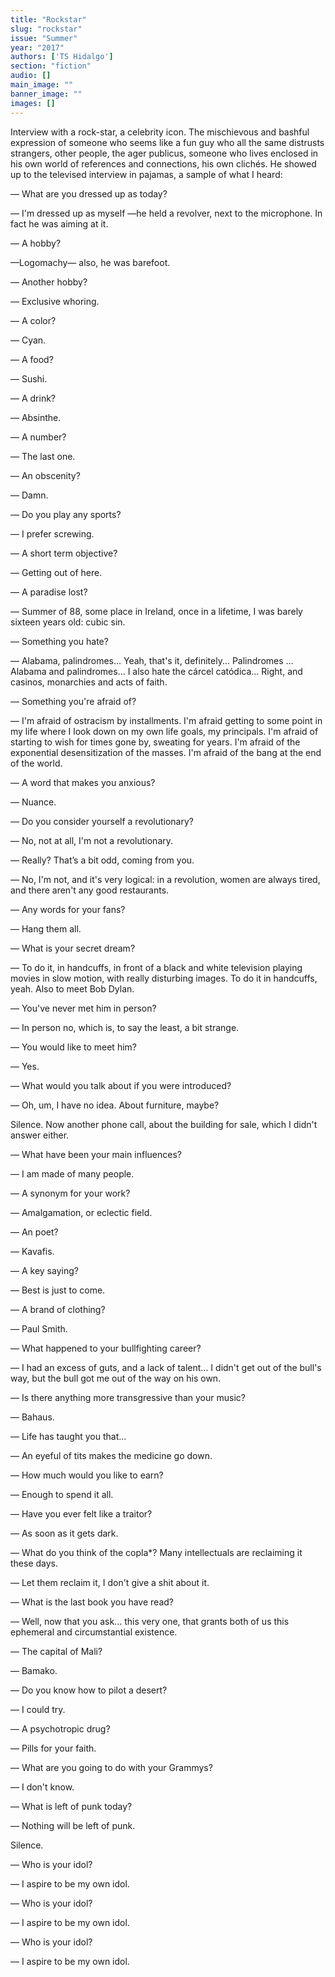 ```yaml
---
title: "Rockstar"
slug: "rockstar"
issue: "Summer"
year: "2017"
authors: ['TS Hidalgo']
section: "fiction"
audio: []
main_image: ""
banner_image: ""
images: []
---
```

Interview with a rock-star, a celebrity icon. The mischievous and bashful expression of someone who seems like a fun guy who all the same distrusts strangers, other people, the ager publicus, someone who lives enclosed in his own world of references and connections, his own clichés. He showed up to the televised interview in pajamas, a sample of what I heard:

 — What are you dressed up as today?

 — I'm dressed up as myself —he held a revolver, next to the microphone. In fact he was aiming at it.

 — A hobby?

 —Logomachy— also, he was barefoot.

 — Another hobby?

 — Exclusive whoring.

 — A color?

 — Cyan.

 — A food?

 — Sushi.

 — A drink?

 — Absinthe.

 — A number?

 — The last one.

 — An obscenity?

 — Damn.

 — Do you play any sports?

 — I prefer screwing.

 — A short term objective?

 — Getting out of here.

 — A paradise lost?

 — Summer of 88, some place in Ireland, once in a lifetime, I was barely sixteen years old: cubic sin.

 — Something you hate?

 — Alabama, palindromes... Yeah, that's it, definitely... Palindromes ... Alabama and palindromes... I also hate the cárcel catódica... Right, and casinos, monarchies and acts of faith.

 — Something you're afraid of?

 — I'm afraid of ostracism by installments. I'm afraid getting to some point in my life where I look down on my own life goals, my principals. I'm afraid of starting to wish for times gone by, sweating for years. I'm afraid of the exponential desensitization of the masses. I'm afraid of the bang at the end of the world.

 — A word that makes you anxious?

 — Nuance.

 — Do you consider yourself a revolutionary?

 — No, not at all, I'm not a revolutionary.

 — Really? That’s a bit odd, coming from you.

 — No, I'm not, and it's very logical: in a revolution, women are always tired, and there aren't any good restaurants.

 — Any words for your fans?

 — Hang them all.

 — What is your secret dream?

 — To do it, in handcuffs, in front of a black and white television playing movies in slow motion, with really disturbing images. To do it in handcuffs, yeah. Also to meet Bob Dylan.

 — You've never met him in person?

 — In person no, which is, to say the least, a bit strange.

 — You would like to meet him?

 — Yes.

 — What would you talk about if you were introduced?

 — Oh, um, I have no idea. About furniture, maybe?

 Silence. Now another phone call, about the building for sale, which I didn't answer either.

 — What have been your main influences?

 — I am made of many people.

 — A synonym for your work?

 — Amalgamation, or eclectic field.

 — An poet?

 — Kavafis.

 — A key saying?

 — Best is just to come.

 — A brand of clothing?

 — Paul Smith.

 — What happened to your bullfighting career?

 — I had an excess of guts, and a lack of talent... I didn't get out of the bull's way, but the bull got me out of the way on his own.

 — Is there anything more transgressive than your music?

 — Bahaus.

 — Life has taught you that...

 — An eyeful of tits makes the medicine go down.

 — How much would you like to earn?

 — Enough to spend it all.

 — Have you ever felt like a traitor?

 — As soon as it gets dark.

 — What do you think of the copla*? Many intellectuals are reclaiming it these days.

 — Let them reclaim it, I don't give a shit about it.

 — What is the last book you have read?

 — Well, now that you ask... this very one, that grants both of us this ephemeral and circumstantial existence.

 — The capital of Mali?

 — Bamako.

 — Do you know how to pilot a desert?

 — I could try.

 — A psychotropic drug?

 — Pills for your faith.

 — What are you going to do with your Grammys?

 — I don't know.

 — What is left of punk today?

 — Nothing will be left of punk.

 Silence.

 — Who is your idol?

 — I aspire to be my own idol.

 — Who is your idol?

 — I aspire to be my own idol.

 — Who is your idol?

 — I aspire to be my own idol.

